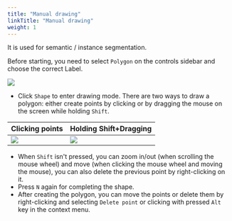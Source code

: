 ```yaml
---
title: "Manual drawing"
linkTitle: "Manual drawing"
weight: 1
---
```

It is used for semantic / instance segmentation.

Before starting, you need to select `Polygon` on the controls sidebar and choose the correct Label.

![](../../../../../../images/image084.jpg)

- Click `Shape` to enter drawing mode.
  There are two ways to draw a polygon: either create points by clicking or
  by dragging the mouse on the screen while holding `Shift`.

| Clicking points                                    | Holding Shift+Dragging                             |
| -------------------------------------------------- | -------------------------------------------------- |
| ![](../../../../../../images/gif005_detrac.gif)                   | ![](../../../../../../images/gif006_detrac.gif)                   |

- When `Shift` isn't pressed, you can zoom in/out (when scrolling the mouse
  wheel) and move (when clicking the mouse wheel and moving the mouse), you can also
  delete the previous point by right-clicking on it.
- Press `N` again for completing the shape.
- After creating the polygon, you can move the points or delete them by right-clicking and selecting `Delete point`
  or clicking with pressed `Alt` key in the context menu.